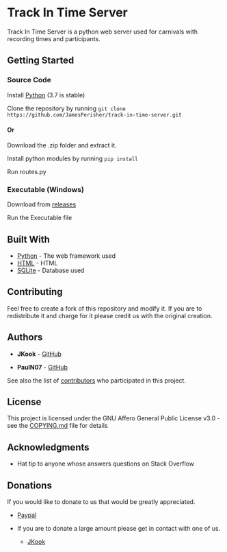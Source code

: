 # Track In Time Server

Track In Time Server is a python web server used for carnivals with recording times and participants.

## Getting Started

### Source Code

Install [Python](https://www.python.org/downloads/) (3.7 is stable)

Clone the repository by running ```git clone https://github.com/JamesPerisher/track-in-time-server.git```

#### Or

Download the .zip folder and extract it.

Install python modules by running ```pip install ```

Run routes.py

### Executable (Windows)

Download from [releases](https://github.com/JamesPerisher/track-in-time-server/releases)

Run the Executable file

## Built With

* [Python](https://docs.python.org/3/) - The web framework used
* [HTML](https://devdocs.io/html/) - HTML
* [SQLite](https://www.sqlite.org/index.html) - Database used

## Contributing

Feel free to create a fork of this repository and modify it. If you are to redistribute it and charge for it please credit us with the original creation.

## Authors

* **JKook** - [GitHub](https://github.com/JKookaburra)

* **PaulN07** - [GitHub](https://github.com/JamesPerisher)

See also the list of [contributors](https://github.com/JamesPerisher/track-in-time-server/graphs/contributors) who participated in this project.

## License

This project is licensed under the GNU Affero General Public License v3.0 - see the [COPYING.md](COPYING.md) file for details

## Acknowledgments

* Hat tip to anyone whose answers questions on Stack Overflow

## Donations

If you would like to donate to us that would be greatly appreciated.

* [Paypal](https://www.paypal.me/JKookStudios/5USD)

* If you are to donate a large amount please get in contact with one of us.

  * [JKook](mailto:JKookaburraSchool@gmail.com)
